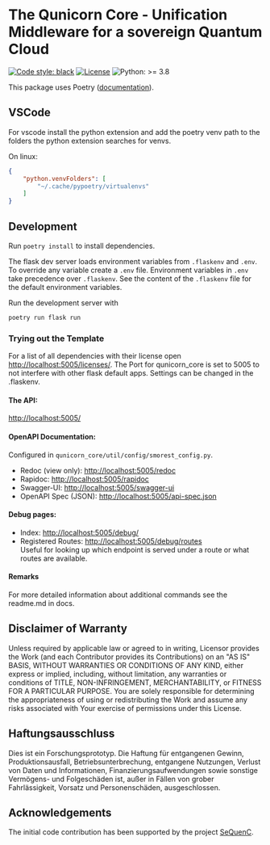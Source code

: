 # The Qunicorn Core - Unification Middleware for a sovereign Quantum Cloud

[![Code style: black](https://img.shields.io/badge/code%20style-black-000000.svg)](https://github.com/psf/black)
[![License](https://img.shields.io/badge/License-Apache%202.0-blue.svg)](https://opensource.org/licenses/Apache-2.0)
![Python: >= 3.8](https://img.shields.io/badge/python-^3.8-blue)

This package uses Poetry ([documentation](https://python-poetry.org/docs/)).

## VSCode

For vscode install the python extension and add the poetry venv path to the folders the python extension searches for venvs.

On linux:

```json
{
    "python.venvFolders": [
        "~/.cache/pypoetry/virtualenvs"
    ]
}
```

## Development

Run `poetry install` to install dependencies.

The flask dev server loads environment variables from `.flaskenv` and `.env`.
To override any variable create a `.env` file.
Environment variables in `.env` take precedence over `.flaskenv`.
See the content of the `.flaskenv` file for the default environment variables.

Run the development server with

```bash
poetry run flask run
```

### Trying out the Template

For a list of all dependencies with their license open <http://localhost:5005/licenses/>.
The Port for qunicorn_core is set to 5005 to not interfere with other flask default apps.
Settings can be changed in the .flaskenv.

#### The API:

<http://localhost:5005/>

#### OpenAPI Documentation:

Configured in `qunicorn_core/util/config/smorest_config.py`.

   * Redoc (view only): <http://localhost:5005/redoc>
   * Rapidoc: <http://localhost:5005/rapidoc>
   * Swagger-UI: <http://localhost:5005/swagger-ui>
   * OpenAPI Spec (JSON): <http://localhost:5005/api-spec.json>

#### Debug pages:

  * Index: <http://localhost:5005/debug/>
  * Registered Routes: <http://localhost:5005/debug/routes>\
    Useful for looking up which endpoint is served under a route or what routes are available.

#### Remarks

For more detailed information about additional commands see the readme.md in docs.


## Disclaimer of Warranty
Unless required by applicable law or agreed to in writing, Licensor provides the Work (and each Contributor provides its Contributions) on an "AS IS" BASIS, WITHOUT WARRANTIES OR CONDITIONS OF ANY KIND, either express or implied, including, without limitation, any warranties or conditions of TITLE, NON-INFRINGEMENT, MERCHANTABILITY, or FITNESS FOR A PARTICULAR PURPOSE. You are solely responsible for determining the appropriateness of using or redistributing the Work and assume any risks associated with Your exercise of permissions under this License.

## Haftungsausschluss
Dies ist ein Forschungsprototyp. Die Haftung für entgangenen Gewinn, Produktionsausfall, Betriebsunterbrechung, entgangene Nutzungen, Verlust von Daten und Informationen, Finanzierungsaufwendungen sowie sonstige Vermögens- und Folgeschäden ist, außer in Fällen von grober Fahrlässigkeit, Vorsatz und Personenschäden, ausgeschlossen.

## Acknowledgements
The initial code contribution has been supported by the project [SeQuenC](https://www.iaas.uni-stuttgart.de/forschung/projekte/sequenc/).
